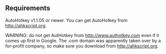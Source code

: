 Requirements
------------

AutoHotkey v1.1.05 or newer. You can get AutoHotkey from http://ahkscript.org.  

WARNING: do not get AutHotkey from http://www.authotkey.com even if it comes up first
in Google. The .com domain was apparently taken over by a for-profit company, so make
sure you download from http://ahkscript.org.